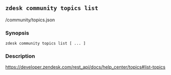 ## `zdesk community topics list`

/community/topics.json

### Synopsis

    zdesk community topics list [ ... ]

### Description

https://developer.zendesk.com/rest_api/docs/help_center/topics#list-topics

